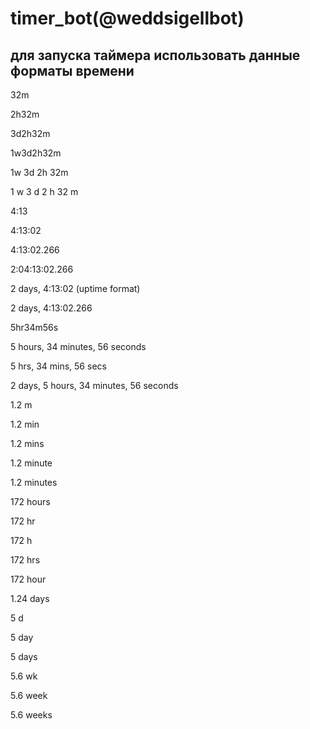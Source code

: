 # timer_bot(@weddsigellbot)

## для запуска таймера использовать данные форматы времени

32m

2h32m

3d2h32m

1w3d2h32m

1w 3d 2h 32m

1 w 3 d 2 h 32 m

4:13

4:13:02

4:13:02.266

2:04:13:02.266

2 days, 4:13:02 (uptime format)

2 days, 4:13:02.266

5hr34m56s

5 hours, 34 minutes, 56 seconds

5 hrs, 34 mins, 56 secs

2 days, 5 hours, 34 minutes, 56 seconds

1.2 m

1.2 min

1.2 mins

1.2 minute

1.2 minutes

172 hours

172 hr

172 h

172 hrs

172 hour

1.24 days

5 d

5 day

5 days

5.6 wk

5.6 week

5.6 weeks
